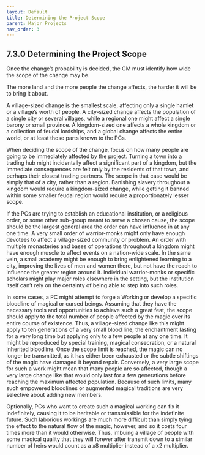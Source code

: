```yaml
---
layout: Default
title: Determining the Project Scope
parent: Major Projects
nav_order: 3
---
```


## 7.3.0 Determining the Project Scope

Once the change’s probability is decided, the GM must identify how wide the scope of the change may be.

The more land and the more people the change affects, the harder it will be to bring it about.

A village-sized change is the smallest scale, affecting only a single hamlet or a village’s worth of people.
A city-sized change affects the population of a single city or several villages, while a regional one might affect a single barony or small province.
A kingdom-sized one affects a whole kingdom or a collection of feudal lordships, and a global change affects the entire world, or at least those parts known to the PCs.

When deciding the scope of the change, focus on how many people are going to be immediately affected by the project.
Turning a town into a trading hub might incidentally affect a significant part of a kingdom, but the immediate consequences are felt only by the residents of that town, and perhaps their closest trading partners.
The scope in that case would be simply that of a city, rather than a region.
Banishing slavery throughout a kingdom would require a kingdom-sized change, while getting it banned within some smaller feudal region would require a proportionately lesser scope.

If the PCs are trying to establish an educational institution, or a religious order, or some other sub-group meant to serve a chosen cause, the scope should be the largest general area the order can have influence in at any one time.
A very small order of warrior-monks might only have enough devotees to affect a village-sized community or problem.
An order with multiple monasteries and bases of operations throughout a kingdom might have enough muscle to affect events on a nation-wide scale.
In the same vein, a small academy might be enough to bring enlightened learning to a city, improving the lives of men and women there, but not have the reach to influence the greater region around it.
Individual warrior-monks or specific scholars might play major roles elsewhere in the setting, but the institution itself can’t rely on the certainty of being able to step into such roles.

In some cases, a PC might attempt to forge a Working or develop a specific bloodline of magical or cursed beings.
Assuming that they have the necessary tools and opportunities to achieve such a great feat, the scope should apply to the total number of people affected by the magic over its entire course of existence.
Thus, a village-sized change like this might apply to ten generations of a very small blood line, the enchantment lasting for a very long time but applying only to a few people at any one time.
It might be reproduced by special training, magical consecration, or a natural inherited bloodline.
Once the scope limit is reached, the magic can no longer be transmitted, as it has either been exhausted or the subtle shiftings of the magic have damaged it beyond repair.
Conversely, a very large scope for such a work might mean that many people are so affected, though a very large change like that would only last for a few generations before reaching the maximum affected population.
Because of such limits, many such empowered bloodlines or augmented magical traditions are very selective about adding new members.

Optionally, PCs who want to create such a magical working can fix it indefinitely, causing it to be heritable or transmissible for the indefinite future.
Such laborious workings are much more difficult than simply tying the effect to the natural flow of the magic, however, and so it costs four times more than it would otherwise.
Thus, imbuing a village of people with some magical quality that they will forever after transmit down to a similar number of heirs would count as a x8 multiplier instead of a x2 multiplier.
